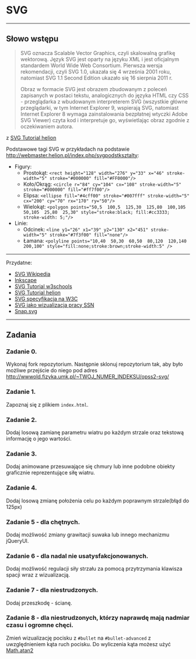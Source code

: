 # SVG
---------------------------------------------------

## Słowo wstępu
> SVG oznacza Scalable Vector Graphics, czyli skalowalną grafikę wektorową. Język SVG jest oparty na języku XML i jest oficjalnym standardem World Wide Web Consortium. Pierwsza wersja rekomendacji, czyli SVG 1.0, ukazała się 4 września 2001 roku, natomiast SVG 1.1 Second Edition ukazało się 16 sierpnia 2011 r.
>
>Obraz w formacie SVG jest obrazem zbudowanym z poleceń zapisanych w postaci tekstu, analogicznych do języka HTML czy CSS - przeglądarka z wbudowanym interpreterem SVG (wszystkie główne przeglądarki, w tym Internet Explorer 9, wspierają SVG, natomiast Internet Explorer 8 wymaga zainstalowania bezpłatnej wtyczki Adobe SVG Viewer) czyta kod i interpretuje go, wyświetlając obraz zgodnie z oczekiwaniem autora.

z [SVG Tutorial helion]

Podstawowe tagi SVG w przykładach na podstawie http://webmaster.helion.pl/index.php/svgpodstksztalty:
- Figury:
    - Prostokąt: `<rect height="128" width="276" y="33" x="46" stroke-width="5" stroke="#000000" fill="#FF0000"/>`
    - Koło/Okrąg: `<circle r="84" cy="104" cx="108" stroke-width="5" stroke="#000000" fill="#ff7f00"/>`
    - Elipsa: `<ellipse fill="#4cff00" stroke="#007fff" stroke-width="5" cx="200" cy="70" rx="170" ry="50"/>`
    - Wielokąt: `<polygon points="50,5  100,5  125,30  125,80  100,105  50,105  25,80  25,30" style="stroke:black; fill:#cc3333; stroke-width: 5;"/>`
- Linie:
    - Odcinek: `<line y1="26" x1="39" y2="130" x2="451" stroke-width="5" stroke="#7f3f00" fill="none"/>`
    - Łamana: `<polyline points="10,40  50,30  60,50  80,120  120,140  200,100" style="fill:none;stroke:brown;stroke-width:5" />`

---------------------------------------------------
Przydatne:
- [SVG Wikipedia]
- [Inkscape]
- [SVG Tutorial w3schools]
- [SVG Tutorial helion]
- [SVG specyfikacja na W3C]
- [SVG jako wizualizacja pracy SSN]
- [Snap.svg]

---------------------------------------------------

## Zadania
### Zadanie 0.
Wykonaj fork repozytorium. Następnie sklonuj repozytorium tak, aby było możliwe przejście do niego pod adres http://wwwold.fizyka.umk.pl/~TWOJ_NUMER_INDEKSU/opss2-svg/

### Zadanie 1.
Zapoznaj się z plikiem `index.html`.

### Zadanie 2.
Dodaj losową zamianę  parametru wiatru po każdym strzale oraz tekstową informację o jego wartości.

### Zadanie 3.
Dodaj animowane przesuwające się chmury lub inne podobne obiekty graficznie reprezentujące siłę wiatru.

### Zadanie 4.
Dodaj losową zmianę położenia celu po każdym poprawnym strzale(błąd do 125px)

### Zadanie 5 - dla chętnych.
Dodaj możliwość zmiany grawitacji suwaka lub innego mechanizmu jQueryUI.

### Zadanie 6 - dla nadal nie usatysfakcjonowanych.
Dodaj możliwość regulacji siły strzału za pomocą przytrzymania klawisza spacji wraz z wizualizacją.

### Zadanie 7 - dla niestrudzonych.
Dodaj przeszkodę - ścianę.

### Zadanie 8 - dla niestrudzonych, którzy naprawdę mają nadmiar czasu i ogromne chęci.
Zmień wizualizację pocisku z `#bullet` na `#bullet-advanced` z uwzględnieniem kąta ruch pocisku. Do wyliczenia kąta możesz użyć [Math.atan2]

[SVG Wikipedia]: https://pl.wikipedia.org/wiki/Scalable_Vector_Graphics
[Inkscape]: https://inkscape.org/
[SVG Tutorial w3schools]: https://www.w3schools.com/graphics/svg_intro.asp
[SVG Tutorial helion]: http://webmaster.helion.pl/index.php/svgwstep
[SVG specyfikacja na W3C]: https://www.w3.org/TR/SVG2/
[SVG jako wizualizacja pracy SSN]: http://www.is.umk.pl/sieci-neuronowe-js-demo/
[Snap.svg]: http://snapsvg.io/
[Math.atan2]: https://developer.mozilla.org/en-US/docs/Web/JavaScript/Reference/Global_Objects/Math/atan2
